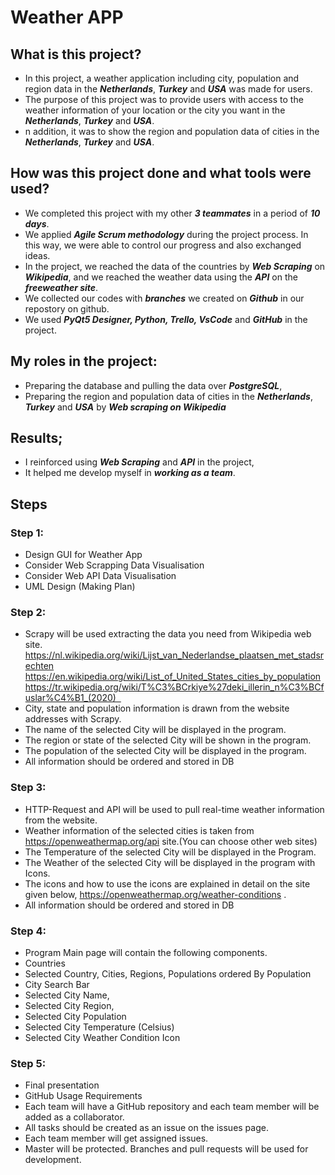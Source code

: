 # Weather APP

## What is this project?

- In this project, a weather application including city, population and region data in the ***Netherlands***, ***Turkey*** and ***USA*** was made for users.
- The purpose of this project was to provide users with access to the weather information of your location or the city you want in the ***Netherlands***, ***Turkey*** and ***USA***.
- n addition, it was to show the region and population data of cities in the ***Netherlands***, ***Turkey*** and ***USA***.

## How was this project done and what tools were used?

- We completed this project with my other ***3 teammates*** in a period of ***10 days***.
- We applied ***Agile Scrum methodology*** during the project process. In this way, we were able to control our progress and also exchanged ideas.
- In the project, we reached the data of the countries by ***Web Scraping*** on ***Wikipedia***, and we reached the weather data using the ***API*** on the ***freeweather site***.
- We collected our codes with ***branches*** we created on ***Github*** in our repostory on github.
- We used ***PyQt5 Designer, Python, Trello, VsCode*** and ***GitHub*** in the project.

## My roles in the project:
- Preparing the database and pulling the data over ***PostgreSQL***,
- Preparing the region and population data of cities in the ***Netherlands***, ***Turkey*** and ***USA*** by ***Web scraping on Wikipedia***

## Results;
* I reinforced using ***Web Scraping*** and ***API*** in the project,
* It helped me develop myself in ***working as a team***.



## Steps


### Step 1:

* Design GUI for Weather App
* Consider Web Scrapping Data Visualisation
* Consider Web API Data Visualisation
* UML Design (Making Plan)


### Step 2:

* Scrapy will be used extracting the data you need from Wikipedia web site.  
https://nl.wikipedia.org/wiki/Lijst_van_Nederlandse_plaatsen_met_stadsrechten
https://en.wikipedia.org/wiki/List_of_United_States_cities_by_population https://tr.wikipedia.org/wiki/T%C3%BCrkiye%27deki_illerin_n%C3%BCfuslar%C4%B1_(2020)  
* City, state and population information is drawn from the website addresses with Scrapy.
* The name of the selected City will be displayed in the program.
* The region or state of the selected City will be shown in the program.
* The population of the selected City will be displayed in the program.
* All information should be ordered and stored in DB   


### Step 3:

* HTTP-Request and API will be used to pull real-time weather information from the website.
* Weather information of the selected cities is taken from https://openweathermap.org/api site.(You can choose other web sites)
* The Temperature of the selected City will be displayed in the Program.
* The Weather of the selected City will be displayed in the program with Icons.
* The icons and how to use the icons are explained in detail on the site given below,
https://openweathermap.org/weather-conditions .
* All information should be ordered and stored in DB

### Step 4:

* Program Main page will contain the following components.
* Countries
* Selected Country, Cities, Regions, Populations ordered By Population
* City Search Bar
* Selected City Name,
* Selected City Region,
* Selected City Population
* Selected City Temperature (Celsius)
* Selected City Weather Condition Icon  


### Step 5:
* Final presentation 
* GitHub Usage Requirements
* Each team will have a GitHub repository and each team member will be added as a collaborator. 
* All tasks should be created as an issue on the issues page.  
* Each team member will get assigned issues.  
* Master will be protected. Branches and pull requests will be used for development.
